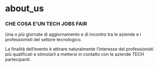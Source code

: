 # about_us
<h3>CHE COSA E’UN TECH JOBS FAIR</h3>
<p>Una o più giornate di aggiornamento e di incontro tra le aziende e i professionisti del settore tecnologico.</p>
<p>La finalità dell’evento è attirare naturalmente l’interesse dei professionisti più qualificati e stimolarli a mettersi in contatto con le aziende TECH partecipanti.</p>
